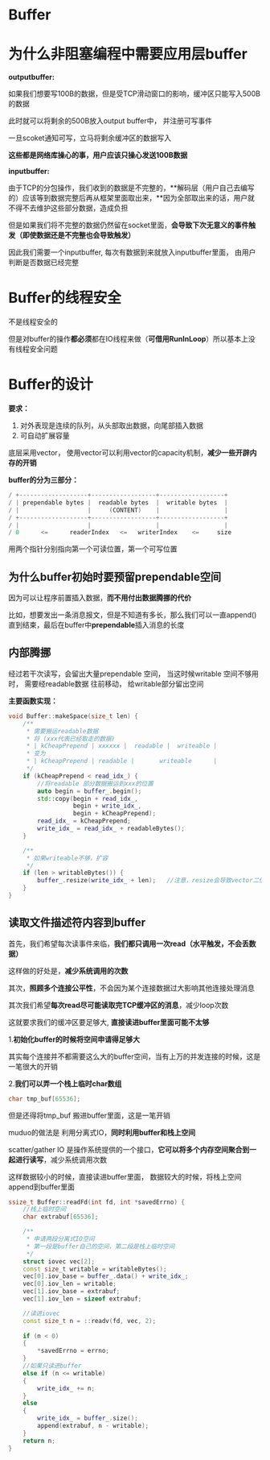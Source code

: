 # Buffer

# 为什么非阻塞编程中需要应用层buffer

**outputbuffer:**

如果我们想要写100B的数据，但是受TCP滑动窗口的影响，缓冲区只能写入500B的数据

此时就可以将剩余的500B放入output buffer中， 并注册可写事件

一旦scoket通知可写，立马将剩余缓冲区的数据写入

**这些都是网络库操心的事，用户应该只操心发送100B数据**

**inputbuffer:**

由于TCP的分包操作，我们收到的数据是不完整的，**解码层（用户自己去编写的）应该等到数据完整后再从框架里面取出来，**因为全部取出来的话，用户就不得不去维护这些部分数据，造成负担

但是如果我们将不完整的数据仍然留在socket里面，**会导致下次无意义的事件触发（即使数据还是不完整也会导致触发）**

因此我们需要一个inputbuffer, 每次有数据到来就放入inputbuffer里面， 由用户判断是否数据已经完整

# Buffer的线程安全

不是线程安全的

但是对buffer的操作**都必须**都在IO线程来做（**可借用RunInLoop**）所以基本上没有线程安全问题

# Buffer的设计

**要求：**

1. 对外表现是连续的队列，从头部取出数据，向尾部插入数据
2. 可自动扩展容量

底层采用vector<char>， 使用vector可以利用vector的capacity机制，**减少一些开辟内存的开销**

**buffer的分为三部分：**

```cpp
/ +-------------------+------------------+------------------+
/ | prependable bytes |  readable bytes  |  writable bytes  |
/ |                   |     (CONTENT)    |                  |
/ +-------------------+------------------+------------------+
/ |                   |                  |                  |
/ 0      <=      readerIndex   <=   writerIndex    <=     size
```

用两个指针分别指向第一个可读位置，第一个可写位置

## 为什么buffer初始时要预留prependable空间

因为可以让程序前置插入数据，**而不用付出数据腾挪的代价**

比如，想要发出一条消息报文，但是不知道有多长，那么我们可以一直append()直到结束，最后在buffer中**prependable**插入消息的长度

## 内部腾挪

经过若干次读写，会留出大量prependable 空间， 当这时候writable 空间不够用时， 需要经readable数据  往前移动， 给writable部分留出空间

**主要函数实现：**

```cpp
void Buffer::makeSpace(size_t len) {
    /**
     * 需要搬运readable数据
     * 将 (xxx代表已经取走的数据)
     * | kCheapPrepend | xxxxxx |  readable |  writeable |
     * 变为
     * | kCheapPrepend | readable |       writeable      |
     */
    if (kCheapPrepend < read_idx_) {
        //将readable 部分数据搬运到xxx的位置
        auto begin = buffer_.begin();
        std::copy(begin + read_idx_,
                  begin + write_idx_,
                  begin + kCheapPrepend);
        read_idx_ = kCheapPrepend;
        write_idx_ = read_idx_ + readableBytes();
    }

    /**
     * 如果writeable不够，扩容
     */
    if (len > writableBytes()) {
        buffer_.resize(write_idx_ + len);   //注意，resize会导致vector二倍去将capacity加倍
    }
}
```

## 读取文件描述符内容到buffer

首先，我们希望每次读事件来临，**我们都只调用一次read（水平触发，不会丢数据）**

这样做的好处是，**减少系统调用的次数**

其次，**照顾多个连接公平性**，不会因为某个连接数据过大影响其他连接处理消息

其次我们希望**每次read尽可能读取完TCP缓冲区的消息**，减少loop次数

这就要求我们的缓冲区要足够大, **直接读进buffer里面可能不太够**

1.**初始化buffer的时候将空间申请得足够大**

其实每个连接并不都需要这么大的buffer空间，当有上万的并发连接的时候，这是一笔很大的开销

2.**我们可以弄一个栈上临时char数组**

```cpp
char tmp_buf[65536];
```

但是还得将tmp_buf 搬进buffer里面，这是一笔开销

muduo的做法是 利用分离式IO，**同时利用buffer和栈上空间**

scatter/gather IO 是操作系统提供的一个接口，**它可以将多个内存空间聚合到一起进行读写**，减少系统调用次数

这样数据较小的时候，直接读进buffer里面， 数据较大的时候，将栈上空间append到buffer里面

```cpp
ssize_t Buffer::readFd(int fd, int *savedErrno) {
    //栈上临时空间
    char extrabuf[65536];

    /**
     * 申请两段分离式IO空间
     * 第一段是buffer自己的空间，第二段是栈上临时空间
     */
    struct iovec vec[2];
    const size_t writable = writableBytes();
    vec[0].iov_base = buffer_.data() + write_idx_;
    vec[0].iov_len = writable;
    vec[1].iov_base = extrabuf;
    vec[1].iov_len = sizeof extrabuf;

    //读进iovec
    const size_t n = ::readv(fd, vec, 2);
    
    if (n < 0)
    {
        *savedErrno = errno;
    }
    //如果只读进buffer
    else if (n <= writable)
    {
        write_idx_ += n;
    }
    else
    {
        write_idx_ = buffer_.size();
        append(extrabuf, n - writable);
    }
    return n;
}
```
